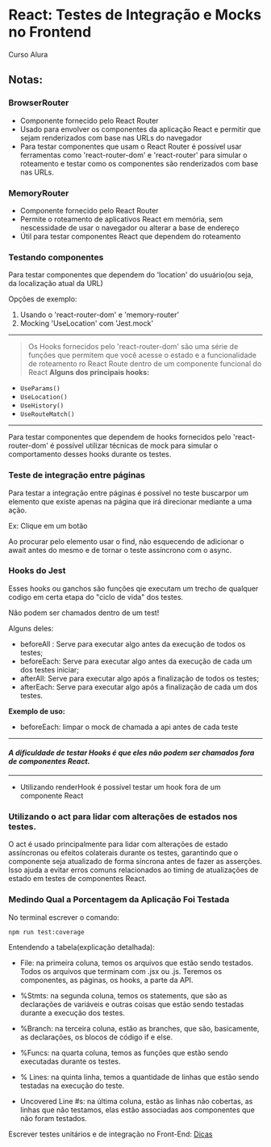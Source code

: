 # React: Testes de Integração e Mocks no Frontend
Curso Alura

## Notas: 

### BrowserRouter 

- Componente fornecido pelo React Router
- Usado para envolver os componentes da aplicação React e permitir que sejam renderizados com base nas URLs do navegador
- Para testar componentes que usam o React Router é possível usar ferramentas como 'react-router-dom' e 'react-router' para simular o roteamento e testar como os componentes são renderizados com base nas URLs. 

### MemoryRouter

- Componente fornecido pelo React Router
- Permite o roteamento de aplicativos React em memória, sem nescessidade de usar o navegador ou alterar a base de endereço
- Útil para testar componentes React que dependem do roteamento

### Testando componentes

Para testar componentes que dependem do 'location' do usuário(ou seja, da localização atual da URL)

Opções de exemplo:

1. Usando o 'react-router-dom' e 'memory-router'
2. Mocking 'UseLocation' com 'Jest.mock'

---
>Os Hooks fornecidos pelo 'react-router-dom' são uma série de funções que permitem que você acesse o estado e a funcionalidade de roteamento ro React Route dentro de um componente funcional do React
**Alguns dos principais hooks:**
- `UseParams()`
- `UseLocation()`
- `UseHistory()`
- `UseRouteMatch()`
---

Para testar componentes que dependem de hooks fornecidos pelo 'react-router-dom' é possível utilizar técnicas de mock para simular o comportamento desses hooks durante os testes. 

### Teste de integração entre páginas

Para testar a integração entre páginas é possível no teste buscarpor um elemento que existe apenas na página que irá direcionar mediante a uma ação. 

Ex: Clique em um botão

Ao procurar pelo elemento usar o find, não esquecendo de adicionar o await antes do mesmo e de tornar o teste assíncrono com o async.

### Hooks do Jest

Esses hooks ou ganchos são funções qie executam um trecho de qualquer codigo em certa etapa do "ciclo de vida" dos testes. 

Não podem ser chamados dentro de um test!

Alguns deles: 

- beforeAll : Serve para executar algo antes da execução de todos os testes;
- beforeEach: Serve para executar algo antes da execução de cada um dos testes iniciar;
- afterAll: Serve para executar algo após a finalização de todos os testes;
- afterEach: Serve para executar algo após a finalização de cada um dos testes.

**Exemplo de uso:**

- beforeEach: limpar o mock de chamada a api antes de cada teste

---

#### *A dificuldade de testar Hooks é que eles não podem ser chamados fora de componentes React.*

---

- Utilizando renderHook é possível testar um hook fora de um componente React

### Utilizando o act para lidar com alterações de estados nos testes.

O act é usado principalmente para lidar com alterações de estado assíncronas ou efeitos colaterais durante os testes, garantindo que o componente seja atualizado de forma síncrona antes de fazer as asserções. Isso ajuda a evitar erros comuns relacionados ao timing de atualizações de estado em testes de componentes React.

### Medindo Qual a Porcentagem da Aplicação Foi Testada

No terminal escrever o comando: 

`npm run test:coverage`

Entendendo a tabela(explicação detalhada): 

- File: na primeira coluna, temos os arquivos que estão sendo testados. Todos os arquivos que terminam com .jsx ou .js. Teremos os componentes, as páginas, os hooks, a parte da API.

- %Stmts: na segunda coluna, temos os statements, que são as declarações de variáveis e outras coisas que estão sendo testadas durante a execução dos testes.

- %Branch: na terceira coluna, estão as branches, que são, basicamente, as declarações, os blocos de código if e else.

- %Funcs: na quarta coluna, temos as funções que estão sendo executadas durante os testes.

- % Lines: na quinta linha, temos a quantidade de linhas que estão sendo testadas na execução do teste.

- Uncovered Line #s: na última coluna, estão as linhas não cobertas, as linhas que não testamos, elas estão associadas aos componentes que não foram testados.

Escrever testes unitários e de integração no Front-End: <a href="https://www.alura.com.br/artigos/dicas-desenvolver-testes-unitarios-integracao-front-end?utm_source=gnarus&utm_medium=timeline">Dicas</a>